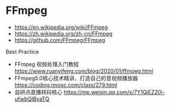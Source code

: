 # FFmpeg
- https://en.wikipedia.org/wiki/FFmpeg
- https://zh.wikipedia.org/zh-cn/FFmpeg
- https://github.com/FFmpeg/FFmpeg

Best Practice
- FFmpeg 视频处理入门教程 https://www.ruanyifeng.com/blog/2020/01/ffmpeg.html
- FFmpeg5.0核心技术精讲，打造自己的音视频播放器 https://coding.imooc.com/class/279.html
- 自研点直播转码核心 https://mp.weixin.qq.com/s/7Y1QjEZ20j-ufwbQIBvaTQ
